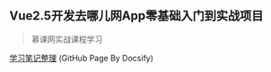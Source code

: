 ## Vue2.5开发去哪儿网App零基础入门到实战项目

> 慕课网实战课程学习

[学习笔记整理](https://evaaaaaaaxiao.github.io/imooc_vue_proj/)  (GitHub Page By Docsify)

